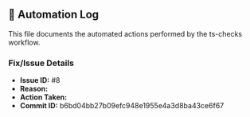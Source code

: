 ## 🤖 Automation Log

This file documents the automated actions performed by the ts-checks workflow.

### Fix/Issue Details
- **Issue ID:** #8
- **Reason:** 
- **Action Taken:** 
- **Commit ID:** b6bd04bb27b09efc948e1955e4a3d8ba43ce6f67
